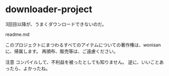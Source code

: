 # downloader-project
3回目以降が、うまくダウンロードできないのだ。

readme.md

このプロジェクトにまつわるすべてのアイテムについての著作権は、wonisanに、帰属します。
再頒布、販売等は、ご遠慮ください。

注意
コンパイルして、不利益を被ったとしても知りません。
逆に、いいことあったら、よかったね。
